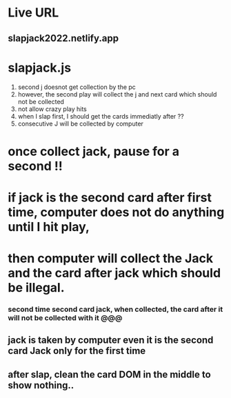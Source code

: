 
# Live URL 
 ## slapjack2022.netlify.app 

# slapjack.js

1. second j doesnot get collection by the pc 
2. however, the second play will collect the j and next card which should not be collected
3. not allow crazy play hits
4. when I slap first, I should get the cards immediatly after ?? 
5. consecutive J will be collected by computer

# once collect jack, pause for a second !! 
# if jack is the second card after first time, computer does not do anything until I hit play,
# then computer will collect the Jack and the card after jack which should be illegal. 
 ### second time second card jack, when collected, the card after it will not be collected with it @@@


 ## jack is taken by computer even it is the second card Jack only for the first time 

 ## after slap, clean the card DOM in the middle to show nothing.. 
